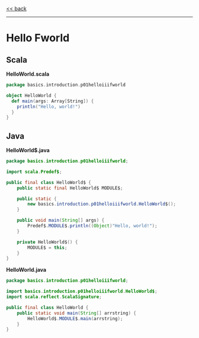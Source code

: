 
[<< back](https://github.com/tomasbjerre/yet-another-scala-vs-java-comparison)

-----------------------------

# Hello Fworld

## Scala

**HelloWorld.scala**

```scala
package basics.introduction.p01helloiiifworld

object HelloWorld {
  def main(args: Array[String]) {
    println("Hello, world!")
  }
}

```

## Java

**HelloWorld$.java**

```java
package basics.introduction.p01helloiiifworld;

import scala.Predef$;

public final class HelloWorld$ {
    public static final HelloWorld$ MODULE$;

    public static {
        new basics.introduction.p01helloiiifworld.HelloWorld$();
    }

    public void main(String[] args) {
        Predef$.MODULE$.println((Object)"Hello, world!");
    }

    private HelloWorld$() {
        MODULE$ = this;
    }
}

```

**HelloWorld.java**

```java
package basics.introduction.p01helloiiifworld;

import basics.introduction.p01helloiiifworld.HelloWorld$;
import scala.reflect.ScalaSignature;

public final class HelloWorld {
    public static void main(String[] arrstring) {
        HelloWorld$.MODULE$.main(arrstring);
    }
}

```
